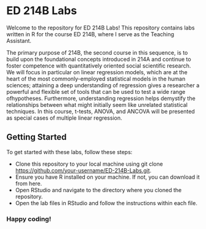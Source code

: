 # ED 214B Labs

Welcome to the repository for ED 214B Labs! This repository contains labs written in R for the course ED 214B, where I serve as the Teaching Assistant.

The primary purpose of 214B, the second course in this sequence, is to build upon the foundational concepts introduced in 214A and continue to foster competence with quantitatively oriented social scientific research. We will focus in particular on linear regression models, which are at the heart of the most commonly-employed statistical models in the human sciences; attaining a deep understanding of regression gives a researcher a powerful and flexible set of tools that can be used to test a wide range ofhypotheses. Furthermore, understanding regression helps demystify the relationships between what might initially seem like unrelated statistical techniques. In this course, t-tests, ANOVA, and ANCOVA will be presented as special cases of multiple linear regression.

## Getting Started

To get started with these labs, follow these steps:

- Clone this repository to your local machine using git clone https://github.com/your-username/ED-214B-Labs.git.
- Ensure you have R installed on your machine. If not, you can download it from here.
- Open RStudio and navigate to the directory where you cloned the repository.
- Open the lab files in RStudio and follow the instructions within each file.

### Happy coding!
